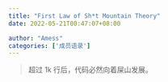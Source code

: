 ```yaml
---
title: "First Law of Sh*t Mountain Theory"
date: 2022-05-21T00:47:07+08:00

author: "Amess"
categories: ['成员语录']
---
```


> 超过 1k 行后，代码必然向着屎山发展。
